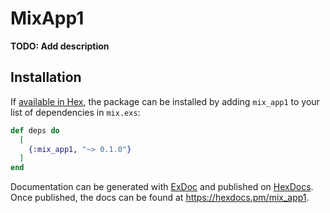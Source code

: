 # MixApp1

**TODO: Add description**

## Installation

If [available in Hex](https://hex.pm/docs/publish), the package can be installed
by adding `mix_app1` to your list of dependencies in `mix.exs`:

```elixir
def deps do
  [
    {:mix_app1, "~> 0.1.0"}
  ]
end
```

Documentation can be generated with [ExDoc](https://github.com/elixir-lang/ex_doc)
and published on [HexDocs](https://hexdocs.pm). Once published, the docs can
be found at <https://hexdocs.pm/mix_app1>.

